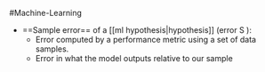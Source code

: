 #Machine-Learning 

- ==Sample error== of a [[ml hypothesis|hypothesis]] (error S ):  
	- Error computed by a performance metric using a set of data samples. 
	- Error in what the model outputs relative to our sample